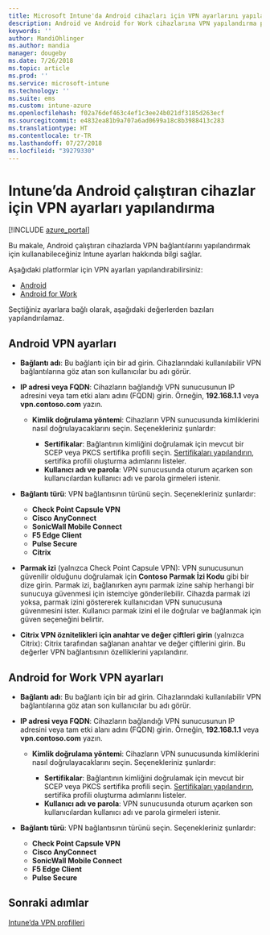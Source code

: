 ```yaml
---
title: Microsoft Intune'da Android cihazları için VPN ayarlarını yapılandırma - Azure | Microsoft Docs
description: Android ve Android for Work cihazlarına VPN yapılandırma profili oluştururken, bağlantı adını girin, VPN sunucusunun FQDN veya IP adresini girin, kullanıcıların VPN sunucusunda nasıl kimlik doğrulayacağını belirleyin ve ardından SonicWall, Check Point Capsule, Pulse Secure ve Edge bağlantı türlerini seçin.
keywords: ''
author: MandiOhlinger
ms.author: mandia
manager: dougeby
ms.date: 7/26/2018
ms.topic: article
ms.prod: ''
ms.service: microsoft-intune
ms.technology: ''
ms.suite: ems
ms.custom: intune-azure
ms.openlocfilehash: f02a76def463c4ef1c3ee24b021df3185d263ecf
ms.sourcegitcommit: e4832ea81b9a707a6ad0699a18c8b3988413c283
ms.translationtype: HT
ms.contentlocale: tr-TR
ms.lasthandoff: 07/27/2018
ms.locfileid: "39279330"
---
```

# <a name="configure-vpn-settings-for-devices-running-android-in-intune"></a>Intune’da Android çalıştıran cihazlar için VPN ayarları yapılandırma

[!INCLUDE [azure_portal](./includes/azure_portal.md)]

Bu makale, Android çalıştıran cihazlarda VPN bağlantılarını yapılandırmak için kullanabileceğiniz Intune ayarları hakkında bilgi sağlar.

Aşağıdaki platformlar için VPN ayarları yapılandırabilirsiniz:

- [Android](#android-vpn-settings)
- [Android for Work](#android-for-work-vpn-settings)

Seçtiğiniz ayarlara bağlı olarak, aşağıdaki değerlerden bazıları yapılandırılamaz.

## <a name="android-vpn-settings"></a>Android VPN ayarları

- **Bağlantı adı**: Bu bağlantı için bir ad girin. Cihazlarındaki kullanılabilir VPN bağlantılarına göz atan son kullanıcılar bu adı görür.
- **IP adresi veya FQDN**: Cihazların bağlandığı VPN sunucusunun IP adresini veya tam etki alanı adını (FQDN) girin. Örneğin, **192.168.1.1** veya **vpn.contoso.com** yazın.

  - **Kimlik doğrulama yöntemi**: Cihazların VPN sunucusunda kimliklerini nasıl doğrulayacaklarını seçin. Seçenekleriniz şunlardır:

    - **Sertifikalar**: Bağlantının kimliğini doğrulamak için mevcut bir SCEP veya PKCS sertifika profili seçin. [Sertifikaları yapılandırın](certificates-configure.md), sertifika profili oluşturma adımlarını listeler.
    - **Kullanıcı adı ve parola**: VPN sunucusunda oturum açarken son kullanıcılardan kullanıcı adı ve parola girmeleri istenir.

- **Bağlantı türü**: VPN bağlantısının türünü seçin. Seçenekleriniz şunlardır:

  - **Check Point Capsule VPN**
  - **Cisco AnyConnect**
  - **SonicWall Mobile Connect**
  - **F5 Edge Client**
  - **Pulse Secure**
  - **Citrix**

- **Parmak izi** (yalnızca Check Point Capsule VPN): VPN sunucusunun güvenilir olduğunu doğrulamak için **Contoso Parmak İzi Kodu** gibi bir dize girin. Parmak izi, bağlanırken aynı parmak izine sahip herhangi bir sunucuya güvenmesi için istemciye gönderilebilir. Cihazda parmak izi yoksa, parmak izini göstererek kullanıcıdan VPN sunucusuna güvenmesini ister. Kullanıcı parmak izini el ile doğrular ve bağlanmak için güven seçeneğini belirtir.
- **Citrix VPN öznitelikleri için anahtar ve değer çiftleri girin** (yalnızca Citrix): Citrix tarafından sağlanan anahtar ve değer çiftlerini girin. Bu değerler VPN bağlantısının özelliklerini yapılandırır.

## <a name="android-for-work-vpn-settings"></a>Android for Work VPN ayarları

- **Bağlantı adı**: Bu bağlantı için bir ad girin. Cihazlarındaki kullanılabilir VPN bağlantılarına göz atan son kullanıcılar bu adı görür.
- **IP adresi veya FQDN**: Cihazların bağlandığı VPN sunucusunun IP adresini veya tam etki alanı adını (FQDN) girin. Örneğin, **192.168.1.1** veya **vpn.contoso.com** yazın.

  - **Kimlik doğrulama yöntemi**: Cihazların VPN sunucusunda kimliklerini nasıl doğrulayacaklarını seçin. Seçenekleriniz şunlardır:
  
    - **Sertifikalar**: Bağlantının kimliğini doğrulamak için mevcut bir SCEP veya PKCS sertifika profili seçin. [Sertifikaları yapılandırın](certificates-configure.md), sertifika profili oluşturma adımlarını listeler.
    - **Kullanıcı adı ve parola**: VPN sunucusunda oturum açarken son kullanıcılardan kullanıcı adı ve parola girmeleri istenir.

- **Bağlantı türü**: VPN bağlantısının türünü seçin. Seçenekleriniz şunlardır:

  - **Check Point Capsule VPN**
  - **Cisco AnyConnect**
  - **SonicWall Mobile Connect**
  - **F5 Edge Client**
  - **Pulse Secure**

## <a name="next-steps"></a>Sonraki adımlar
[Intune’da VPN profilleri](vpn-settings-configure.md)
